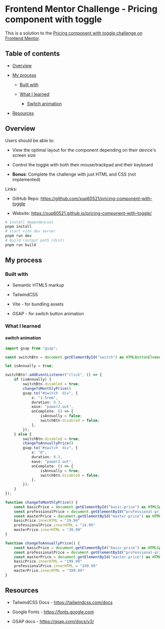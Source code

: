 # **Frontend Mentor Challenge - Pricing component with toggle**

This is a solution to the [Pricing component with toggle challenge on Frontend Mentor](https://www.frontendmentor.io/challenges/pricing-component-with-toggle-8vPwRMIC "https://www.frontendmentor.io/challenges/pricing-component-with-toggle-8vPwRMIC").

## Table of contents

- [Overview](#overview)

- [My process](#my-process)

   - [Built with](#built-with)

   - [What I learned](#what-i-learned)

        - [Switch animation](#switch-animation)

- [Resources](#resources)

## Overview

Users should be able to:

- View the optimal layout for the component depending on their device's screen size

- Control the toggle with both their mouse/trackpad and their keyboard

- **Bonus**: Complete the challenge with just HTML and CSS (not implemented)

Links:

- GitHub Repo: <https://github.com/xup60521/pricing-component-with-toggle>

- Website: <https://xup60521.github.io/pricing-component-with-toggle/>

```bash
# install dependencies
pnpm install
# start vite dev server
pnpm run dev
# build (output path /dist)
pnpm run build
```

## My process

### Built with

- Semantic HTML5 markup

- TailwindCSS

- Vite - for bundling assets

- GSAP - for switch button animation

### What I learned

#### switch animation

```ts
import gsap from "gsap";

const switchBtn = document.getElementById("switch") as HTMLButtonElement;

let isAnnually = true;

switchBtn?.addEventListener("click", () => {
    if (isAnnually) {
        switchBtn.disabled = true;
        changeToMonthlyPrice()
        gsap.to("#switch  div", {
            x: "1.5rem",
            duration: 0.3,
            ease: "power2.out",
            onComplete: () => {
                isAnnually = false;
                switchBtn.disabled = false;
            },
        });
    } else {
        switchBtn.disabled = true;
        changeToAnnuallyPrice()
        gsap.to("#switch  div", {
            x: "0",
            duration: 0.3,
            ease: "power2.out",
            onComplete: () => {
                isAnnually = true;
                switchBtn.disabled = false;
            },
        });
    }
});

function changeToMonthlyPrice() {
    const basicPrice = document.getElementById("basic-price") as HTMLSpanElement
    const professionalPrice = document.getElementById("professional-price") as HTMLSpanElement
    const masterPrice = document.getElementById("master-price") as HTMLSpanElement
    basicPrice.innerHTML = "19.99"
    professionalPrice.innerHTML = "24.99"
    masterPrice.innerHTML = "39.99"
}

function changeToAnnuallyPrice() {
    const basicPrice = document.getElementById("basic-price") as HTMLSpanElement
    const professionalPrice = document.getElementById("professional-price") as HTMLSpanElement
    const masterPrice = document.getElementById("master-price") as HTMLSpanElement
    basicPrice.innerHTML = "199.99"
    professionalPrice.innerHTML = "249.99"
    masterPrice.innerHTML = "399.99"
}
```

## Resources

- TailwindCSS Docs - <https://tailwindcss.com/docs>

- Google Fonts - <https://fonts.google.com>

- GSAP docs - <https://gsap.com/docs/v3/>
